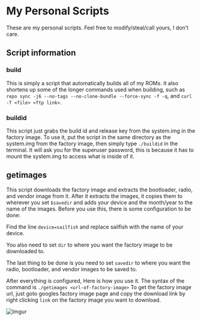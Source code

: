 # My Personal Scripts
These are my personal scripts. Feel free to modify/steal/call yours, I don't care.

## Script information
### **build**
This is simply a script that automatically builds all of my ROMs. It also shortens up some of the longer 
commands used when building, such as `repo sync -j6 --no-tags --no-clone-bundle --force-sync -f -q`,
and `curl -T <file> <ftp link>`.

### **buildid**
This script just grabs the build id and release key from the system.img in the factory image.
To use it, put the script in the same directory as the system.img from the factory
image, then simply type `./buildid` in the terminal. It will ask you for the superuser password, this
is because it has to mount the system.img to access what is inside of it.

## **getimages**
This script downloads the factory image and extracts the bootloader, radio, and vendor image from it.
After it extracts the images, it copies them to wherever you set `$savedir` and adds your device and the month/year
to the name of the images.
Before you use this, there is some configuration to be done: 


Find the line `device=sailfish` and replace sailfish 
with the name of your device.


You also need to set `dir` to where you want the factory image to be downloaded to.


The last thing to be done is you need to set `savedir` to where you want the radio, bootloader, and vendor images to be
saved to.


After everything is configured, Here is how you use it. The syntax of the command is `./getimages <url-of-factory-image>` To get the factory image url, just goto 
googles factory image page and copy the download link by right clicking `link` on the factory image you want to download.


![Imgur](https://i.imgur.com/4XbQRpw.png)
